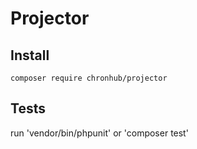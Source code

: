 # Projector

## Install

`composer require chronhub/projector`

## Tests

run 'vendor/bin/phpunit' or 'composer test'
